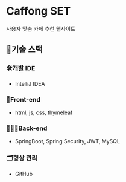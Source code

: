 # Caffong SET
사용자 맞춤 카페 추천 웹사이트
## 🔧기술 스택
### 🛠개발 IDE
- IntelliJ IDEA

### 🎨Front-end
- html, js, css, thymeleaf

### 👩🏻‍💻Back-end
- SpringBoot, Spring Security, JWT, MySQL

### 🗂형상 관리
- GitHub
